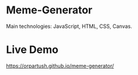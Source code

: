 # Meme-Generator
Main technologies: JavaScript, HTML, CSS, Canvas.

# Live Demo
https://orpartush.github.io/meme-generator/
